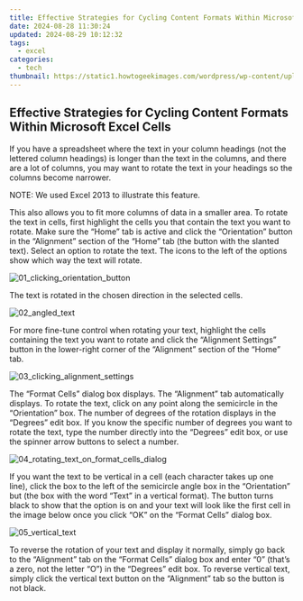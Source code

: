 ```yaml
---
title: Effective Strategies for Cycling Content Formats Within Microsoft Excel Cells
date: 2024-08-28 11:30:24
updated: 2024-08-29 10:12:32
tags:
  - excel
categories:
  - tech
thumbnail: https://static1.howtogeekimages.com/wordpress/wp-content/uploads/2015/09/00_lead_image_rotated_text.png
---
```


## Effective Strategies for Cycling Content Formats Within Microsoft Excel Cells

If you have a spreadsheet where the text in your column headings (not the lettered column headings) is longer than the text in the columns, and there are a lot of columns, you may want to rotate the text in your headings so the columns become narrower.

 NOTE: We used Excel 2013 to illustrate this feature.

 This also allows you to fit more columns of data in a smaller area. To rotate the text in cells, first highlight the cells you that contain the text you want to rotate. Make sure the “Home” tab is active and click the “Orientation” button in the “Alignment” section of the “Home” tab (the button with the slanted text). Select an option to rotate the text. The icons to the left of the options show which way the text will rotate.

![01_clicking_orientation_button](https://static1.howtogeekimages.com/wordpress/wp-content/uploads/2015/09/01_clicking_orientation_button.png) 

 The text is rotated in the chosen direction in the selected cells.

![02_angled_text](https://static1.howtogeekimages.com/wordpress/wp-content/uploads/2015/09/02_angled_text.png) 

 For more fine-tune control when rotating your text, highlight the cells containing the text you want to rotate and click the “Alignment Settings” button in the lower-right corner of the “Alignment” section of the “Home” tab.

![03_clicking_alignment_settings](https://static1.howtogeekimages.com/wordpress/wp-content/uploads/2015/09/03_clicking_alignment_settings.png) 

 The “Format Cells” dialog box displays. The “Alignment” tab automatically displays. To rotate the text, click on any point along the semicircle in the “Orientation” box. The number of degrees of the rotation displays in the “Degrees” edit box. If you know the specific number of degrees you want to rotate the text, type the number directly into the “Degrees” edit box, or use the spinner arrow buttons to select a number.

![04_rotating_text_on_format_cells_dialog](https://static1.howtogeekimages.com/wordpress/wp-content/uploads/2015/09/04_rotating_text_on_format_cells_dialog.png) 

 If you want the text to be vertical in a cell (each character takes up one line), click the box to the left of the semicircle angle box in the “Orientation” but (the box with the word “Text” in a vertical format). The button turns black to show that the option is on and your text will look like the first cell in the image below once you click “OK” on the “Format Cells” dialog box.

![05_vertical_text](https://static1.howtogeekimages.com/wordpress/wp-content/uploads/2015/09/05_vertical_text.png) 

 To reverse the rotation of your text and display it normally, simply go back to the “Alignment” tab on the “Format Cells” dialog box and enter “0” (that’s a zero, not the letter “O”) in the “Degrees” edit box. To reverse vertical text, simply click the vertical text button on the “Alignment” tab so the button is not black.

<ins class="adsbygoogle"
     style="display:block"
     data-ad-format="autorelaxed"
     data-ad-client="ca-pub-7571918770474297"
     data-ad-slot="1223367746"></ins>



<ins class="adsbygoogle"
     style="display:block"
     data-ad-client="ca-pub-7571918770474297"
     data-ad-slot="8358498916"
     data-ad-format="auto"
     data-full-width-responsive="true"></ins>
